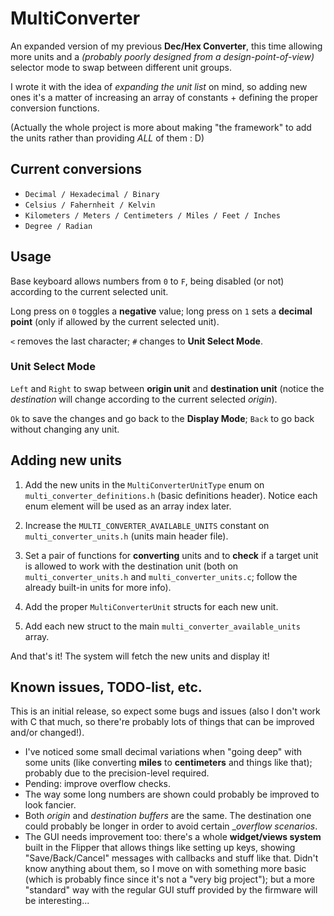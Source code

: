 # MultiConverter 

An expanded version of my previous __Dec/Hex Converter__, this time allowing more units and a _(probably poorly designed from a design-point-of-view)_ selector mode
to swap between different unit groups.

I wrote it with the idea of _expanding the unit list_ on mind, so adding new ones it's a matter of increasing an array of constants + defining the proper conversion functions.

(Actually the whole project is more about making "the framework" to add the units rather than providing _ALL_ of them : D)

## Current conversions

- `Decimal / Hexadecimal / Binary`
- `Celsius / Fahernheit / Kelvin`
- `Kilometers / Meters / Centimeters / Miles / Feet / Inches`
- `Degree / Radian`

## Usage

Base keyboard allows numbers from `0` to `F`, being disabled (or not) according to the current selected unit.

Long press on `0` toggles a __negative__ value; long press on `1` sets a __decimal point__ (only if allowed by the current selected unit).

`<` removes the last character; `#` changes to __Unit Select Mode__.

### Unit Select Mode

`Left` and `Right` to swap between __origin unit__ and __destination unit__ (notice the _destination_ will change according to the current selected _origin_).

`Ok` to save the changes and go back to the __Display Mode__; `Back` to go back without changing any unit.

## Adding new units

1. Add the new units in the `MultiConverterUnitType` enum on `multi_converter_definitions.h` (basic definitions header). Notice each enum element will be used as an array index later.

2. Increase the `MULTI_CONVERTER_AVAILABLE_UNITS` constant on `multi_converter_units.h` (units main header file).

3. Set a pair of functions for __converting__ units and to __check__ if a target unit is allowed to work with the destination unit (both on `multi_converter_units.h`
and `multi_converter_units.c`; follow the already built-in units for more info).

4. Add the proper `MultiConverterUnit` structs for each new unit.

5. Add each new struct to the main `multi_converter_available_units` array.

And that's it! The system will fetch the new units and display it!

## Known issues, TODO-list, etc.

This is an initial release, so expect some bugs and issues (also I don't work with C that much, so there're probably lots of things that can be improved and/or changed!).

- I've noticed some small decimal variations when "going deep" with some units (like converting __miles__ to __centimeters__ and things like that); probably due to the precision-level required.
- Pending: improve overflow checks.
- The way some long numbers are shown could probably be improved to look fancier.
- Both _origin_ and _destination buffers_ are the same. The destination one could probably be longer in order to avoid certain __overflow scenarios_.
- The GUI needs improvement too: there's a whole __widget/views system__ built in the Flipper that allows things like setting up keys, showing "Save/Back/Cancel" messages with
callbacks and stuff like that. Didn't know anything about them, so I move on with something more basic (which is probably fince since it's not a "very big project"); but
a more "standard" way with the regular GUI stuff provided by the firmware will be interesting...
